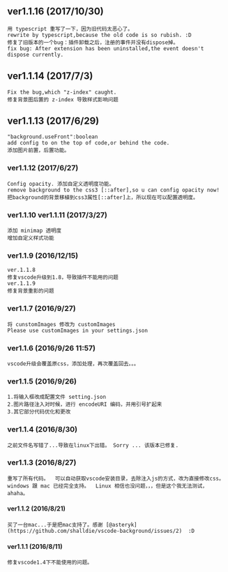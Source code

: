 ## ver1.1.16 (2017/10/30)
    用 typescript 重写了一下，因为旧代码太恶心了。
    rewrite by typescript,because the old code is so rubish. :D
    修复了旧版本的一个bug：插件卸载之后，注册的事件并没有dispose掉。
    fix bug: After extension has been uninstalled,the event doesn't dispose currently.
    

## ver1.1.14 (2017/7/3)
    Fix the bug,which "z-index" caught.
    修复背景图后置的 z-index 导致样式影响问题

## ver1.1.13 (2017/6/29)
    "background.useFront":boolean
    add config to on the top of code,or behind the code.
    添加图片前置，后置功能。

### ver1.1.12 (2017/6/27)
    Config opacity. 添加自定义透明度功能。
    remove background to the css3 [::after],so u can config opacity now!
    把background的背景移植到css3属性[::after]上，所以现在可以配置透明度。    

### ver1.1.10 ver1.1.11 (2017/3/27)
    添加 minimap 透明度
    增加自定义样式功能

### ver1.1.9 (2016/12/15)
    ver.1.1.8
    修复vscode升级到1.8，导致插件不能用的问题
    ver.1.1.9
    修复背景重影的问题

### ver1.1.7 (2016/9/27) 
    将 cunstomImages 修改为 customImages
    Please use customImages in your settings.json

### ver1.1.6 (2016/9/26  11:57)
    vscode升级会覆盖原css，添加处理，再次覆盖回去。。。

### ver1.1.5 (2016/9/26)
    1.将输入框改成配置文件 setting.json
    2.图片路径注入对时候，进行 encodeURI 编码，并用引号扩起来
    3.其它部分代码优化和更改

### ver1.1.4 (2016/8/30)
    之前文件名写错了...导致在linux下出错。 Sorry ... 该版本已修复.

### ver1.1.3 (2016/8/27)
    重写了所有代码。  可以自动获取vscode安装目录，去除注入js的方式，改为直接修改css。
    windows 跟 mac 已经完全支持。  Linux 相信也没问题，，，但是这个我无法测试，ahaha。

#### ver1.1.2 (2016/8/21)
    买了一台mac...于是把mac支持了。感谢 [@asteryk](https://github.com/shalldie/vscode-background/issues/2)  :D


#### ver1.1.1 (2016/8/11)
    修复vscode1.4下不能使用的问题。